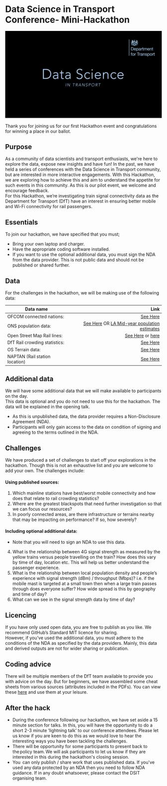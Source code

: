# Data Science in Transport Conference- Mini-Hackathon

![alt-text](https://github.com/departmentfortransport/ADD-DSiT-Hackathon-Jan-2020/blob/master/Data%20Science%20in%20Transport%20logo.png "DSiT Logo")

Thank you for joining us for our first Hackathon event and congratulations for winning a place in our ballot.  
 
## Purpose 
As a community of data scientists and transport enthusiasts, we're here to explore the data, expose new insights and have fun! 
In the past, we have held a series of conferences with the Data Science in Transport community, but are interested in more interactive engagements. With this Hackathon, we are exploring how to achieve this and aim to understand the appetite for such events in this community. As this is our pilot event, we welcome and encourage feedback.  
For this Hackathon, we’re investigating train signal connectivity data as the Department for Transport (DfT) have an interest in ensuring better mobile and Wi-Fi connectivity for rail passengers. 

   
## Essentials 
To join our hackathon, we have specified that you must; 
- Bring your own laptop and charger.
- Have the appropriate coding software installed.
- If you want to use the optional additional data, you must sign the NDA from the data provider. This is not public data and should not be published or shared further. 
 
 
## Data 
For the challenges in the hackathon, we will be making use of the following data:

|Data name| Link|
|---------|-----:|
|OFCOM connected nations:| [See Here](https://www.ofcom.org.uk/research-and-data/multi-sector-research/infrastructure-research/connected-nations-2019/data-downloads)|
|ONS population data:| [See Here](https://www.ons.gov.uk/peoplepopulationandcommunity/populationandmigration) OR [LA Mid-year population estimates](https://www.ons.gov.uk/peoplepopulationandcommunity/populationandmigration/populationestimates/datasets/populationestimatesforukenglandandwalesscotlandandnorthernireland)|
|Open Street Map Rail lines:| [See Here](https://www.dropbox.com/s/9wh8b8jp88yb6gy/OSM_rail_lines_GB.geojson?dl=0) or [here](https://www.dropbox.com/s/ugxe5dseyxuwwjg/OSM_RailLines.shp?dl=0)|
|DfT Rail crowding statistics:| [See Here](https://www.gov.uk/government/statistics/rail-passenger-numbers-and-crowding-on-weekdays-in-major-cities-in-england-and-wales-2018)|
|OS Terrain data:| [See Here](https://www.ordnancesurvey.co.uk/business-government/products/terrain-50)|
|NAPTAN (Rail station location)|[See Here](https://data.gov.uk/dataset/ff93ffc1-6656-47d8-9155-85ea0b8f2251/national-public-transport-access-nodes-naptan)|
 
## Additional data 
We will have some additional data that we will make available to participants on the day.  
This data is optional and you do not need to use this for the hackathon. The data will be explained in the opening talk.  
- As this is unpublished data, the data provider requires a Non-Disclosure Agreement (NDA).  
- Participants will only gain access to the data on condition of signing and agreeing to the terms outlined in the NDA. 

 
## Challenges 
We have produced a set of challenges to start off your explorations in the hackathon. Though this is not an exhaustive list and you are welcome to add your own. The challenges include: 

#### Using published sources: 
1. Which mainline stations have best/worst mobile connectivity and how does that relate to rail crowding statistics? 
2. Where are the greatest blackspots that need further investigation so that we can focus our resources? 
3. In poorly connected areas, are there infrastructure or terrains nearby that may be impacting on performance? If so, how severely? 
 
#### Including optional additional data: 
- Note that you will need to sign an NDA to use this data. 
4. What is the relationship between 4G signal strength as measured by the yellow trains versus people travelling on the train? How does this vary by time of day, location etc. This will help us better understand the passenger experience. 
5. What is the relationship between local population density and people’s experience with signal strength (dBm) / throughput (Mbps)? i.e. if the mobile mast is targeted at a small town then when a large train passes through does everyone suffer? How wide spread is this by geography and time of day? 
6. What can we see in the signal strength data by time of day? 
 


## Licencing 
If you have only used open data, you are free to publish as you like. We recommend GitHub’s Standard MIT licence for sharing.  
However, if you’ve used the additional data, you must adhere to the conditions of the NDA as specified by the data providers. Mainly, this data and derived outputs are not for wider sharing or publication. 


## Coding advice 
There will be multiple members of the DfT team available to provide you with advice on the day. But for beginners, we have assembled some cheat sheets from various sources (attributes included in the PDFs). You can view these [here](https://www.dropbox.com/sh/h7vfwdcxcg59eae/AABXu7SSIZ2SoXCba5-TWu0Pa?dl=0) and use them at your leisure. 


## After the hack 
- During the conference following our hackathon, we have set aside a 15 minute section for talks. In this, you will have the opportunity to do a short 2-3 minute ‘lightning talk’ to our conference attendees. 
Please let us know if you are keen to do this as we would love to hear the interesting ways you have been tackling the challenges.  
- There will be opportunity for some participants to present back to the policy team. We will ask participants to let us know if they are interested in this during the hackathon's closing session. 
- You  can only publish / share work that uses published data. If you've used any data protected by an NDA then you need to follow NDA guidance. If in any doubt whatsoever, please contact the DSIT organising team. 
